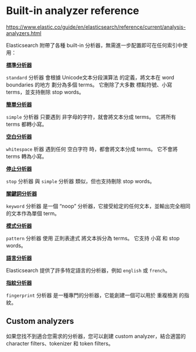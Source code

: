 # Built-in analyzer reference

https://www.elastic.co/guide/en/elasticsearch/reference/current/analysis-analyzers.html

Elasticsearch 附帶了各種 built-in 分析器，無需進一步配置即可在任何索引中使用：

[__標準分析器__](https://www.elastic.co/guide/en/elasticsearch/reference/current/analysis-standard-analyzer.html)

`standard` 分析器 會根據 Unicode文本分段演算法 的定義，將文本在 word boundaries 的地方 劃分為多個 terms。
它刪除了大多數 標點符號、小寫 terms，並支持刪除 stop words。

[__簡單分析器__](https://www.elastic.co/guide/en/elasticsearch/reference/current/analysis-simple-analyzer.html)

`simple` 分析器 只要遇到 非字母的字符，就會將文本分成 terms。 它將所有 terms 都轉小寫。

[__空白分析器__](https://www.elastic.co/guide/en/elasticsearch/reference/current/analysis-whitespace-analyzer.html)

`whitespace` 析器 遇到任何 空白字符 時，都會將文本分成 terms。 它不會將 terms 轉為小寫。

[__停止分析器__](https://www.elastic.co/guide/en/elasticsearch/reference/current/analysis-stop-analyzer.html)

`stop` 分析器 與 `simple` 分析器 類似，但也支持刪除 stop words。

[__關鍵詞分析器__](keyword.md)

`keyword` 分析器 是一個 “noop” 分析器，它接受給定的任何文本，並輸出完全相同的文本作為單個 term。

[__模式分析器__](https://www.elastic.co/guide/en/elasticsearch/reference/current/analysis-pattern-analyzer.html)

`pattern` 分析器 使用 正則表達式 將文本拆分為 terms。 它支持 小寫 和 stop words。

[__語言分析器__](https://www.elastic.co/guide/en/elasticsearch/reference/current/analysis-lang-analyzer.html)

Elasticsearch 提供了許多特定語言的分析器，例如 `english` 或 `french`。

[__指紋分析器__](fingerprint.md)

`fingerprint` 分析器 是一種專門的分析器，它能創建一個可以用於 重複檢測 的指紋。

## Custom analyzers

如果您找不到適合您需求的分析器，您可以創建 custom analyzer，結合適當的 character filters、tokenizer 和 token filters。
